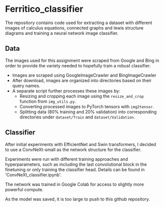 # Ferritico_classifier

The repository contains code used for extracting a dataset with different images of calculus equations, connected graphs and lewis structure diagrams and training a neural network image classifier.

## Data

The images used for this assignment were scraped from Google and Bing in order to provide the variety needed to hopefully train a robust classifier.

- Images are scraped using GoogleImageCrawler and BingImageCrawler
- After download, images are organized into directories based on their query names.
- A separate script further processes these images by:
  - Resizing and cropping each image using the `resize_and_crop` function from `img_utils.py`.
  - Converting processed images to PyTorch tensors with `img2tensor`.
  - Splitting data (80% training and 20% validation) into corresponding directories under `dataset/Train` and `dataset/Validation`.


## Classifier

After initial experiments with EfficientNet and Swin transformers, I decided to use a ConvNeXt-small as the network structure for the classifier. 

Experiments were run with different training approaches and hyperparameters, such as including the last convolutional block in the finetuning or only training the classifier head. Details can be found in 'ConvNeXt_classifier.ipynb'.

The network was trained in Google Colab for access to slightly more powerful compute. 

As the model was saved, it is too large to push to this github repository. 

<!-- Learning rate: 0.001
Augmentation: True
Training last conv: True -->
<!-- 0.9238095238095239 -->